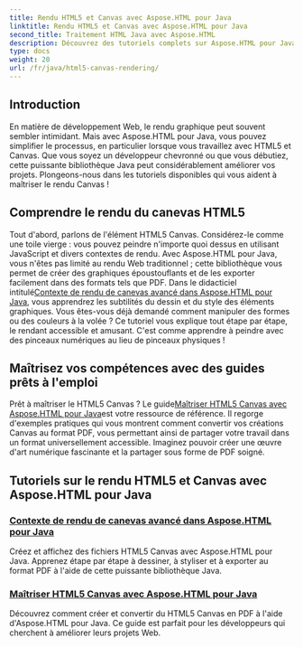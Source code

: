 ```yaml
---
title: Rendu HTML5 et Canvas avec Aspose.HTML pour Java
linktitle: Rendu HTML5 et Canvas avec Aspose.HTML pour Java
second_title: Traitement HTML Java avec Aspose.HTML
description: Découvrez des tutoriels complets sur Aspose.HTML pour Java, couvrant le rendu HTML5 et Canvas pour enrichir vos compétences en développement Web.
type: docs
weight: 20
url: /fr/java/html5-canvas-rendering/
---
```

## Introduction

En matière de développement Web, le rendu graphique peut souvent sembler intimidant. Mais avec Aspose.HTML pour Java, vous pouvez simplifier le processus, en particulier lorsque vous travaillez avec HTML5 et Canvas. Que vous soyez un développeur chevronné ou que vous débutiez, cette puissante bibliothèque Java peut considérablement améliorer vos projets. Plongeons-nous dans les tutoriels disponibles qui vous aident à maîtriser le rendu Canvas !

## Comprendre le rendu du canevas HTML5

Tout d'abord, parlons de l'élément HTML5 Canvas. Considérez-le comme une toile vierge : vous pouvez peindre n'importe quoi dessus en utilisant JavaScript et divers contextes de rendu. Avec Aspose.HTML pour Java, vous n'êtes pas limité au rendu Web traditionnel ; cette bibliothèque vous permet de créer des graphiques époustouflants et de les exporter facilement dans des formats tels que PDF. Dans le didacticiel intitulé[Contexte de rendu de canevas avancé dans Aspose.HTML pour Java](./advanced-canvas-rendering-context/), vous apprendrez les subtilités du dessin et du style des éléments graphiques. Vous êtes-vous déjà demandé comment manipuler des formes ou des couleurs à la volée ? Ce tutoriel vous explique tout étape par étape, le rendant accessible et amusant. C'est comme apprendre à peindre avec des pinceaux numériques au lieu de pinceaux physiques !

## Maîtrisez vos compétences avec des guides prêts à l'emploi

 Prêt à maîtriser le HTML5 Canvas ? Le guide[Maîtriser HTML5 Canvas avec Aspose.HTML pour Java](./html5-canvas/)est votre ressource de référence. Il regorge d'exemples pratiques qui vous montrent comment convertir vos créations Canvas au format PDF, vous permettant ainsi de partager votre travail dans un format universellement accessible. Imaginez pouvoir créer une œuvre d'art numérique fascinante et la partager sous forme de PDF soigné.

## Tutoriels sur le rendu HTML5 et Canvas avec Aspose.HTML pour Java
### [Contexte de rendu de canevas avancé dans Aspose.HTML pour Java](./advanced-canvas-rendering-context/)
Créez et affichez des fichiers HTML5 Canvas avec Aspose.HTML pour Java. Apprenez étape par étape à dessiner, à styliser et à exporter au format PDF à l'aide de cette puissante bibliothèque Java.
### [Maîtriser HTML5 Canvas avec Aspose.HTML pour Java](./html5-canvas/)
Découvrez comment créer et convertir du HTML5 Canvas en PDF à l'aide d'Aspose.HTML pour Java. Ce guide est parfait pour les développeurs qui cherchent à améliorer leurs projets Web.